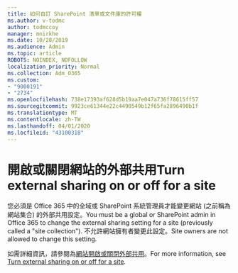 ```yaml
---
title: 如何自訂 SharePoint 清單或文件庫的許可權
ms.author: v-todmc
author: todmccoy
manager: mnirkhe
ms.date: 10/28/2019
ms.audience: Admin
ms.topic: article
ROBOTS: NOINDEX, NOFOLLOW
localization_priority: Normal
ms.collection: Adm_O365
ms.custom:
- "9000191"
- "2734"
ms.openlocfilehash: 738e17393af628d5b19aa7e047a736f78615ff57
ms.sourcegitcommit: 9923ce61344e22c4490549b12f65fa2896490b1f
ms.translationtype: MT
ms.contentlocale: zh-TW
ms.lasthandoff: 04/01/2020
ms.locfileid: "43100318"
---
```

# <a name="turn-external-sharing-on-or-off-for-a-site"></a><span data-ttu-id="8452a-102">開啟或關閉網站的外部共用</span><span class="sxs-lookup"><span data-stu-id="8452a-102">Turn external sharing on or off for a site</span></span>

<span data-ttu-id="8452a-103">您必須是 Office 365 中的全域或 SharePoint 系統管理員才能變更網站 (之前稱為網站集合) 的外部共用設定。</span><span class="sxs-lookup"><span data-stu-id="8452a-103">You must be a global or SharePoint admin in Office 365 to change the external sharing setting for a site (previously called a "site collection").</span></span> <span data-ttu-id="8452a-104">不允許網站擁有者變更此設定。</span><span class="sxs-lookup"><span data-stu-id="8452a-104">Site owners are not allowed to change this setting.</span></span> 

<span data-ttu-id="8452a-105">如需詳細資訊，請參閱為[網站開啟或關閉外部共用](https://docs.microsoft.com/sharepoint/change-external-sharing-site)。</span><span class="sxs-lookup"><span data-stu-id="8452a-105">For more information, see [Turn external sharing on or off for a site](https://docs.microsoft.com/sharepoint/change-external-sharing-site).</span></span>
